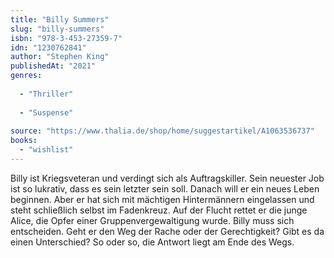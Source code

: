 ```yaml
---
title: "Billy Summers"
slug: "billy-summers"
isbn: "978-3-453-27359-7"
idn: "1230762841"
author: "Stephen King"
publishedAt: "2021"
genres:
  
  - "Thriller"
    
  - "Suspense"
    
source: "https://www.thalia.de/shop/home/suggestartikel/A1063536737"
books: 
  - "wishlist"
---
```

Billy ist Kriegsveteran und verdingt sich als Auftragskiller. Sein neuester 
Job ist so lukrativ, dass es sein letzter sein soll. Danach will er ein neues 
Leben beginnen. Aber er hat sich mit mächtigen Hintermännern eingelassen und 
steht schließlich selbst im Fadenkreuz. Auf der Flucht rettet er die junge 
Alice, die Opfer einer Gruppenvergewaltigung wurde. Billy muss sich 
entscheiden. Geht er den Weg der Rache oder der Gerechtigkeit? Gibt es da 
einen Unterschied? So oder so, die Antwort liegt am Ende des Wegs.